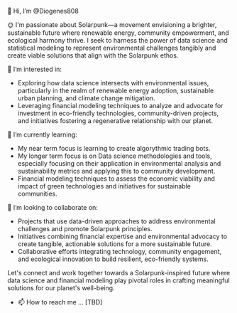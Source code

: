 👋 Hi, I’m @Diogenes808

🌞 I'm passionate about Solarpunk—a movement envisioning a brighter, sustainable future where renewable energy, community empowerment, and ecological harmony thrive. I seek to harness the power of data science and statistical modeling to represent 
environmental challenges tangibly and create viable solutions that align with the Solarpunk ethos.

👀 I’m interested in:
- Exploring how data science intersects with environmental issues, particularly in the realm of renewable energy adoption, sustainable urban planning, and climate change mitigation.
- Leveraging financial modeling techniques to analyze and advocate for investment in eco-friendly technologies, community-driven projects, and initiatives fostering a regenerative relationship with our planet.

🌱 I’m currently learning:
- My near term focus is learning to create algorythmic trading bots.
- My longer term focus is on Data science methodologies and tools, especially focusing on their application in environmental analysis and sustainability metrics and applying this to community development.
- Financial modeling techniques to assess the economic viability and impact of green technologies and initiatives for sustainable communities.


💞️ I’m looking to collaborate on:
- Projects that use data-driven approaches to address environmental challenges and promote Solarpunk principles.
- Initiatives combining financial expertise and environmental advocacy to create tangible, actionable solutions for a more sustainable future.
- Collaborative efforts integrating technology, community engagement, and ecological innovation to build resilient, eco-friendly systems.

Let's connect and work together towards a Solarpunk-inspired future where data science and financial modeling play pivotal roles in crafting meaningful solutions for our planet's well-being.

- 📫 How to reach me ... [TBD]


